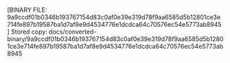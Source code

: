 [BINARY FILE: 9a9ccdf01b0346b193767154d83c0af0e39e319d78f9aa6585d5b12801ce3e714fe897b19587ba1d7af8e9d4534776e1dcdca64c70576ec54e5773ab8945]
Stored copy: docs/converted-binary/9a9ccdf01b0346b193767154d83c0af0e39e319d78f9aa6585d5b12801ce3e714fe897b19587ba1d7af8e9d4534776e1dcdca64c70576ec54e5773ab8945
